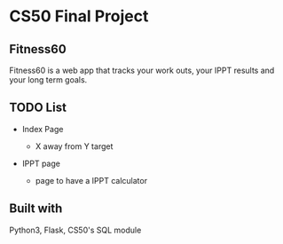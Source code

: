 # CS50 Final Project

## Fitness60

Fitness60 is a web app that tracks your work outs, your IPPT results and your long term goals.

## TODO List
* Index Page
    * X away from Y target

* IPPT page
    * page to have a IPPT calculator

## Built with
Python3, Flask, CS50's SQL module